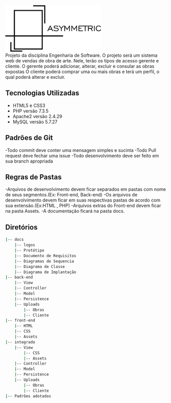 <img src="docs/logos/logopng.png" width="300">
<br>
Projeto da disciplina Engenharia de Software.
O projeto será um sistema web de vendas de obra de arte. 
Nele, terão os tipos de acesso gerente e cliente.
O gerente poderá adicionar, alterar, excluir e consular as obras expostas
O cliente poderá comprar uma ou mais obras e terá um perfil, o qual poderá alterar e excluir.


## Tecnologias Utilizadas
- HTML5 e CSS3
- PHP versão 7.3.5
- Apache2 versão 2.4.29
- MySQL versão 5.7.27

## Padrões de Git
-Todo commit deve conter uma mensagem simples e sucinta
-Todo Pull request deve fechar uma issue
-Todo desenvolvimento deve ser feito em sua branch apropriada

## Regras de Pastas
-Arquivos de desenvolvimento devem ficar separados em pastas com nome de seus segmentos.(Ex: Front-end, Back-end)
-Os arquivos de desenvolvimento devem ficar em suas respectivas pastas de acordo com sua extensão.(Ex:HTML , PHP)
-Arquivos extras do Front-end devem ficar na pasta Assets.
-A documentação ficará na pasta docs.

## Diretórios
```sh
|-- docs
	|-- logos
	|-- Protótipo
	|-- Documento de Requisitos
	|-- Diagramas de Sequencia
	|-- Diagrama de Classe
	|-- Diagrama de Implantação
|-- back-end
	|-- View
	|-- Controller
	|-- Model
	|-- Persistence
	|-- Uploads
		|-- Obras
		|-- Cliente
|-- front-end
	|-- HTML
	|-- CSS
	|-- Assets
|-- integrado
	|-- View
		|-- CSS	
		|-- Assets
	|-- Controller
	|-- Model
	|-- Persistence
	|-- Uploads
		|-- Obras
		|-- Cliente
|-- Padrões adotados

